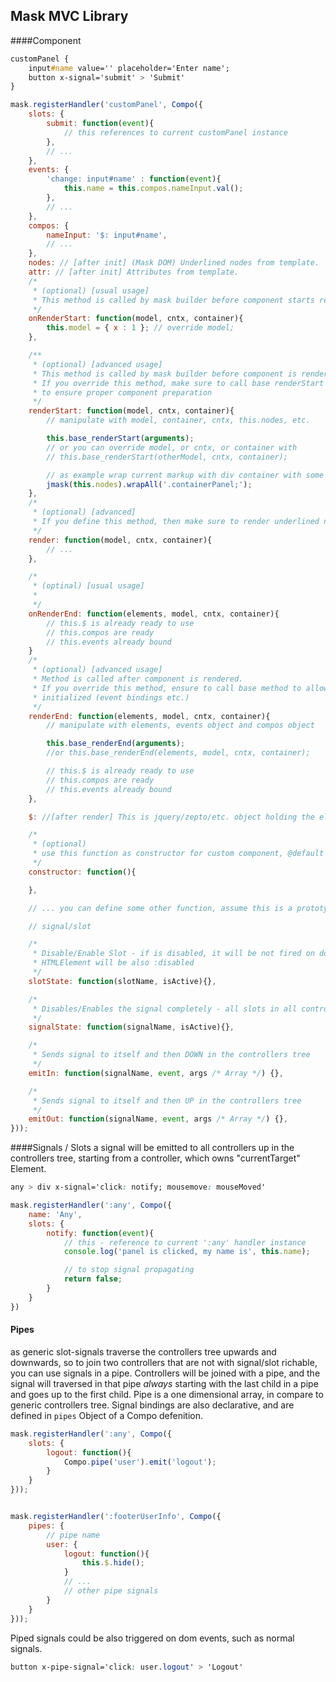 Mask MVC Library
----

####Component

```css
customPanel {
	input#name value='' placeholder='Enter name';
	button x-signal='submit' > 'Submit'
}
```
```javascript
mask.registerHandler('customPanel', Compo({
	slots: {
		submit: function(event){
		    // this references to current customPanel instance
		},
		// ...
	},
	events: {
		'change: input#name' : function(event){
			this.name = this.compos.nameInput.val();
		},
		// ...
	},
	compos: {
		nameInput: '$: input#name',
		// ...
	},
	nodes: // [after init] (Mask DOM) Underlined nodes from template.
	attr: // [after init] Attributes from template.
	/*
	 * (optional) [usual usage]
	 * This method is called by mask builder before component starts rendering.
	 */
	onRenderStart: function(model, cntx, container){
		this.model = { x : 1 }; // override model;
	},

	/**
	 * (optional) [advanced usage]
	 * This method is called by mask builder before component is rendered.
	 * If you override this method, make sure to call base renderStart of Compo,
	 * to ensure proper component preparation
	 */
	renderStart: function(model, cntx, container){
	    // manipulate with model, container, cntx, this.nodes, etc.

		this.base_renderStart(arguments);
		// or you can override model, or cntx, or container with
		// this.base_renderStart(otherModel, cntx, container);

		// as example wrap current markup with div container with some class
		jmask(this.nodes).wrapAll('.containerPanel;');
	},
	/*
	 * (optional) [advanced]
	 * If you define this method, then make sure to render underlined nodes yourself, and renderEnd is not more called.
	 */
	render: function(model, cntx, container){
		// ...
	},

	/*
	 * (optinal) [usual usage]
	 *
	 */
	onRenderEnd: function(elements, model, cntx, container){
		// this.$ is already ready to use
		// this.compos are ready
		// this.events already bound
	}
	/*
	 * (optional) [advanced usage]
	 * Method is called after component is rendered.
	 * If you override this method, ensure to call base method to allow Compo be appropriate
	 * initialized (event bindings etc.)
	 */
	renderEnd: function(elements, model, cntx, container){
		// manipulate with elements, events object and compos object

		this.base_renderEnd(arguments);
		//or this.base_renderEnd(elements, model, cntx, container);

		// this.$ is already ready to use
		// this.compos are ready
		// this.events already bound
	},

	$: //[after render] This is jquery/zepto/etc. object holding the elements that belong to this controller

	/*
	 * (optional)
	 * use this function as constructor for custom component, @default is empty function
	 */
	constructor: function(){

	},

	// ... you can define some other function, assume this is a prototype object

	// signal/slot

	/*
	 * Disable/Enable Slot - if is disabled, it will be not fired on dom events, and if no active slots are available for a signal, then
	 * HTMLElement will be also :disabled
	 */
	slotState: function(slotName, isActive){},

	/*
	 * Disables/Enables the signal completely - all slots in all controllers up in the tree will be enabled/disabled as all HTMLElements with that signal
	 */
	signalState: function(signalName, isActive){},

	/*
	 * Sends signal to itself and then DOWN in the controllers tree
	 */
	emitIn: function(signalName, event, args /* Array */) {},

	/*
	 * Sends signal to itself and then UP in the controllers tree
	 */
	emitOut: function(signalName, event, args /* Array */) {},
}));
```

####Signals / Slots
a signal will be emitted to all controllers up in the controllers tree, starting from a controller, which owns "currentTarget" Element.

```css
any > div x-signal='click: notify; mousemove: mouseMoved'
```
```javascript
mask.registerHandler(':any', Compo({
	name: 'Any',
	slots: {
		notify: function(event){
			// this - reference to current ':any' handler instance
			console.log('panel is clicked, my name is', this.name);

			// to stop signal propagating
			return false;
		}
	}
})
```

#### Pipes
as generic slot-signals traverse the controllers tree upwards and downwards,
so to join two controllers that are not with signal/slot richable, you can use signals in a pipe. Controllers will be joined with a pipe,
and the signal will traversed in that pipe *always* starting with the last child in a pipe and goes up to the first child. Pipe is a one dimensional array,
in compare to generic controllers tree. Signal bindings are also declarative, and are defined in ```pipes``` Object of a Compo defenition.
```javascript
mask.registerHandler(':any', Compo({
	slots: {
		logout: function(){
			Compo.pipe('user').emit('logout');
		}
	}
}));


mask.registerHandler(':footerUserInfo', Compo({
	pipes: {
		// pipe name
		user: {
			logout: function(){
				this.$.hide();
			}
			// ...
			// other pipe signals
		}
	}
}));
```

Piped signals could be also triggered on dom events, such as normal signals.
```css
button x-pipe-signal='click: user.logout' > 'Logout'
```

